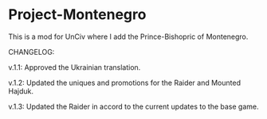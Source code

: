 # Project-Montenegro
This is a mod for UnCiv where I add the Prince-Bishopric of Montenegro.

CHANGELOG:

v.1.1: Approved the Ukrainian translation.

v.1.2: Updated the uniques and promotions for the Raider and Mounted Hajduk.

v.1.3: Updated the Raider in accord to the current updates to the base game.
